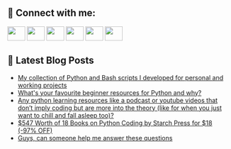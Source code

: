 ## 🔎 Connect with me:
[<img height="32" width="40" src="https://cdn.jsdelivr.net/npm/simple-icons@v5/icons/telegram.svg" />](https://t.me/bullbesh)
[<img height="32" width="40" src="https://cdn.jsdelivr.net/npm/simple-icons@v5/icons/vk.svg" />](https://vk.com/bullbesh)
[<img height="32" width="40" src="https://cdn.jsdelivr.net/npm/simple-icons@v5/icons/twitter.svg" />](https://twitter.com/bullbesh1)
[<img height="32" width="40" src="https://cdn.jsdelivr.net/npm/simple-icons@v5/icons/instagram.svg" />](https://www.instagram.com/bullbesh)
[<img height="32" width="40" src="https://cdn.jsdelivr.net/npm/simple-icons@v5/icons/reddit.svg" />](https://www.reddit.com/user/bullbesh)
[<img height="32" width="40" src="https://cdn.jsdelivr.net/npm/simple-icons@v5/icons/youtube.svg" />](https://www.youtube.com/channel/UCtfjRs6uzgq5mfm8S06WTcg)

## 📕 Latest Blog Posts
<!-- BLOG-POST-LIST:START -->
- [My collection of Python and Bash scripts I developed for personal and working projects](https://www.reddit.com/r/Python/comments/uujwi6/my_collection_of_python_and_bash_scripts_i/)
- [What&#39;s your favourite beginner resources for Python and why?](https://www.reddit.com/r/Python/comments/uujp52/whats_your_favourite_beginner_resources_for/)
- [Any python learning resources like a podcast or youtube videos that don’t imply coding but are more into the theory &lpar;like for when you just want to chill and fall asleep too&rpar;?](https://www.reddit.com/r/Python/comments/uuiiw1/any_python_learning_resources_like_a_podcast_or/)
- [$547 Worth of 18 Books on Python Coding by Starch Press for $18 &lpar;-97% OFF&rpar;](https://www.reddit.com/r/Python/comments/uuiho6/547_worth_of_18_books_on_python_coding_by_starch/)
- [Guys, can someone help me answer these questions](https://www.reddit.com/r/Python/comments/uuifwc/guys_can_someone_help_me_answer_these_questions/)
<!-- BLOG-POST-LIST:END -->
